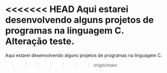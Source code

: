 <<<<<<< HEAD
Aqui estarei desenvolvendo alguns projetos de programas na linguagem C.
Alteração teste.
=======
Aqui estarei desenvolvendo alguns projetos de programas na linguagem C.
>>>>>>> origin/main
